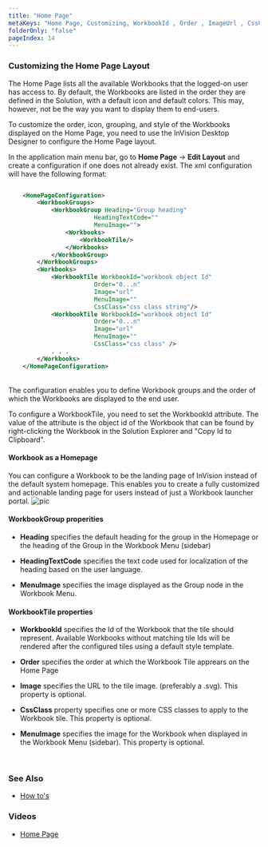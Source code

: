 ```yaml
---
title: "Home Page"
metaKeys: "Home Page, Customizing, WorkbookId , Order , ImageUrl , CssClass  "
folderOnly: "false"
pageIndex: 14
---
```


### Customizing the Home Page Layout

The Home Page lists all the available Workbooks that the logged-on user has access to. By default, the Workbooks are listed in the order they are defined in the Solution, with a default icon and default colors. This may, however, not be the way you want to display them to end-users.

To customize the order, icon, grouping, and style of the Workbooks displayed on the Home Page, you need to use the InVision Desktop Designer to configure the Home Page layout.
<br/>

In the application main menu bar, go to **Home Page** -> **Edit Layout** and create a configuration if one does not already exist. The xml configuration will have the following format:

```xml

    <HomePageConfiguration>
        <WorkbookGroups>
            <WorkbookGroup Heading="Group heading"
                        HeadingTextCode=""
                        MenuImage="">
                <Workbooks>
                    <WorkbookTile/>
                </Workbooks>
            </WorkbookGroup>
        </WorkbookGroups>
        <Workbooks>
            <WorkbookTile WorkbookId="workbook object Id"
                        Order="0...n"
                        Image="url"
                        MenuImage=""
                        CssClass="css class string"/>
            <WorkbookTile WorkbookId="workbook object Id"
                        Order="0...n"
                        Image="url"
                        MenuImage=""
                        CssClass="css class" />
            . . .
        </Workbooks>
    </HomePageConfiguration>
```

<br/>
The configuration enables you to define Workbook groups and the order of which the Workbooks are displayed to the end user. 
<br/>

To configure a WorkbookTile, you need to set the WorkbookId attribute. The value of the attribute is the object id of the Workbook that can be found by right-clicking the Workbook in the Solution Explorer and "Copy Id to Clipboard".
<br/>

#### Workbook as a Homepage

You can configure a Workbook to be the landing page of InVision instead of the default system homepage. This enables you to create a fully customized and actionable landing page for users instead of just a Workbook launcher portal.
![pic](https://profitbasedocs.blob.core.windows.net/images/wbasSp.png)
<br/>

#### WorkbookGroup properities

- **Heading** specifies the default heading for the group in the Homepage or the heading of the Group in the Workbook Menu (sidebar)

- **HeadingTextCode** specifies the text code used for localization of the heading based on the user language.

- **MenuImage** specifies the image displayed as the Group node in the Workbook Menu.

#### WorkbookTile properties

- **WorkbookId** specifies the Id of the Workbook that the tile should represent. Available Workbooks without matching tile Ids will be rendered after the configured tiles using a default style template.

- **Order** specifies the order at which the Workbook Tile apprears on the Home Page

- **Image** specifies the URL to the tile image. (preferably a .svg). This property is optional.

- **CssClass** property specifies one or more CSS classes to apply to the Workbook tile. This property is optional.

- **MenuImage** specifies the image for the Workbook when displayed in the Workbook Menu (sidebar). This property is optional.

<br/>



### See Also

* [How to's](homepage/howto.md)


### Videos

* [Home Page](https://profitbasedocs.blob.core.windows.net/videos/Workbooks%20-%20Workbook%20as%20a%20Homepage.mp4)
  